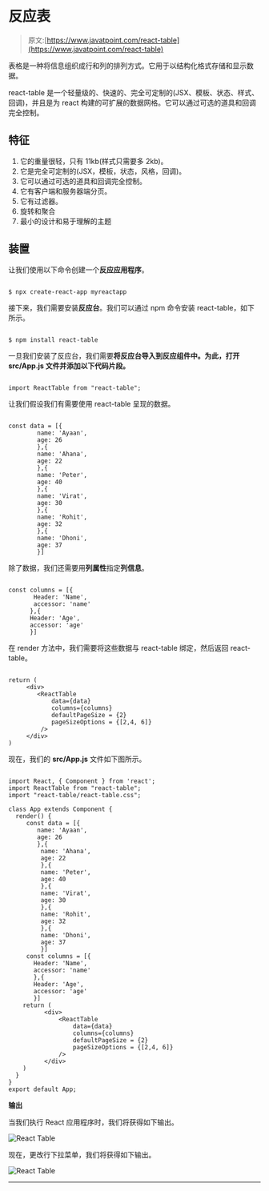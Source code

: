 # 反应表

> 原文:[https://www.javatpoint.com/react-table](https://www.javatpoint.com/react-table)

表格是一种将信息组织成行和列的排列方式。它用于以结构化格式存储和显示数据。

react-table 是一个轻量级的、快速的、完全可定制的(JSX、模板、状态、样式、回调)，并且是为 react 构建的可扩展的数据网格。它可以通过可选的道具和回调完全控制。

## 特征

1.  它的重量很轻，只有 11kb(样式只需要多 2kb)。
2.  它是完全可定制的(JSX，模板，状态，风格，回调)。
3.  它可以通过可选的道具和回调完全控制。
4.  它有客户端和服务器端分页。
5.  它有过滤器。
6.  旋转和聚合
7.  最小的设计和易于理解的主题

## 装置

让我们使用以下命令创建一个**反应应用程序**。

```

$ npx create-react-app myreactapp

```

接下来，我们需要安装**反应台**。我们可以通过 npm 命令安装 react-table，如下所示。

```

$ npm install react-table

```

一旦我们安装了反应台，我们需要**将反应台导入到反应组件中。为此，打开 **src/App.js** 文件并添加以下代码片段。**

```

import ReactTable from "react-table";

```

让我们假设我们有需要使用 react-table 呈现的数据。

```

const data = [{
        name: 'Ayaan',
        age: 26
        },{
        name: 'Ahana',
        age: 22
        },{
        name: 'Peter',
        age: 40	
        },{
        name: 'Virat',
        age: 30
        },{
        name: 'Rohit',
        age: 32
        },{
        name: 'Dhoni',
        age: 37
        }]

```

除了数据，我们还需要用**列属性**指定**列信息**。

```

const columns = [{
       Header: 'Name',
       accessor: 'name'
      },{
      Header: 'Age',
      accessor: 'age'
      }]

```

在 render 方法中，我们需要将这些数据与 react-table 绑定，然后返回 react-table。

```

return (
     <div>
        <ReactTable
            data={data}
            columns={columns}
            defaultPageSize = {2}
            pageSizeOptions = {[2,4, 6]}
         />
     </div>      
)

```

现在，我们的 **src/App.js** 文件如下图所示。

```

import React, { Component } from 'react';
import ReactTable from "react-table";
import "react-table/react-table.css";

class App extends Component {
  render() {
     const data = [{
        name: 'Ayaan',
        age: 26
        },{
         name: 'Ahana',
         age: 22
         },{
         name: 'Peter',
         age: 40	
         },{
         name: 'Virat',
         age: 30
         },{
         name: 'Rohit',
         age: 32
         },{
         name: 'Dhoni',
         age: 37
         }]
     const columns = [{
       Header: 'Name',
       accessor: 'name'
       },{
       Header: 'Age',
       accessor: 'age'
       }]
    return (
          <div>
              <ReactTable
                  data={data}
                  columns={columns}
                  defaultPageSize = {2}
                  pageSizeOptions = {[2,4, 6]}
              />
          </div>      
    )
  }
}
export default App;

```

**输出**

当我们执行 React 应用程序时，我们将获得如下输出。

![React Table](../Images/748618af5faafec9aa8d5c010f7b26a4.png)

现在，更改行下拉菜单，我们将获得如下输出。

![React Table](../Images/04083db534bf805b1e9eba96970c1027.png)

* * *